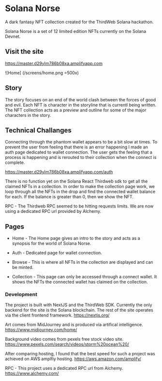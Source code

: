 # Solana Norse

A dark fantasy NFT collection created for the ThirdWeb Solana hackathon.

Solana Norse is a set of 12 limited edition NFTs currently on the Solana Devnet.

## Visit the site

https://master.d29ylm786b08xa.amplifyapp.com

![Home] (/screens/home.png =500x)

## Story

The story focuses on an end of the world clash between the forces of good and evil. Each NFT is character in the storyline that is currentl being written. The NFT collection acts as a preview and outline for some of the major characters in the story.

## Technical Challanges

Connecting through the phantom wallet appears to be a bit slow at times. To prevent the user from feeling that there is an error happening I made an auth page dedicated to wallet connection. The user gets the feeling that a process is happening and is rerouted to their collection when the connect is complete.

https://master.d29ylm786b08xa.amplifyapp.com/auth

There is no function yet on the Solana React Thirdweb sdk to get all the claimed NFTs in a collection. In order to make the collection page work, we loop through all the NFTs in the drop and find the connected wallet balance for each. If the balance is greater than 0, then we show the NFT.

RPC - The Thirdweb RPC seemed to be hitting requests limits. We are now using a dedicated RPC url provided by Alchemy.

## Pages

- Home - The Home page gives an intro to the story and acts as a synopsis for the world of Solana Norse.

- Auth - Dedicated page for wallet connection.

- Browse - This is where all NFTs in the collection are displayed and can be minted.

- Collection - This page can only be accessed through a connect wallet. It shows the NFTs the connected wallet has claimed on the collection.

### Development

The project is built with NextJS and the ThirdWeb SDK. Currently the only backend for the site is the Solana blockchain. The rest of the site operates via the client frontend framework.
https://nextjs.org/

Art comes from MidJourney and is produced via artifical intelligence.
https://www.midjourney.com/home/

Background video comes from pexels free stock video site.
https://www.pexels.com/search/videos/storm%20ocean%20/

After comparing hosting, I found that the best speed for such a project was achieved on AWS amplfiy hosting.
https://aws.amazon.com/amplify/

RPC - This project uses a dedicated RPC url from Alchemy.
https://www.alchemy.com/
